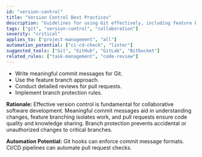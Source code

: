 ```yaml
---
id: "version-control"
title: "Version Control Best Practices"
description: "Guidelines for using Git effectively, including feature branches, meaningful commits, and pull request reviews."
tags: ["git", "version-control", "collaboration"]
severity: "critical"
applies_to: ["project-management", "all"]
automation_potential: ["ci-cd-check", "linter"]
suggested_tools: ["Git", "GitHub", "GitLab", "Bitbucket"]
related_rules: ["task-management", "code-review"]
---
```


- Write meaningful commit messages for Git.
- Use the feature branch approach.
- Conduct detailed reviews for pull requests.
- Implement branch protection rules.

**Rationale:** Effective version control is fundamental for collaborative software development. Meaningful commit messages aid in understanding changes, feature branching isolates work, and pull requests ensure code quality and knowledge sharing. Branch protection prevents accidental or unauthorized changes to critical branches.

**Automation Potential:** Git hooks can enforce commit message formats. CI/CD pipelines can automate pull request checks.